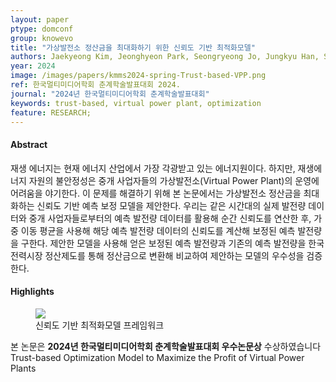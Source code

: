 ```yaml
---
layout: paper
ptype: domconf
group: knowevo
title: "가상발전소 정산금을 최대화하기 위한 신뢰도 기반 최적화모델"
authors: Jaekyeong Kim, Jeonghyeon Park, Seongryeong Jo, Jungkyu Han, Sejin Chun  
year: 2024
image: /images/papers/kmms2024-spring-Trust-based-VPP.png
ref: 한국멀티미디어학회 춘계학술발표대회 2024.
journal: "2024년 한국멀티미디어학회 춘계학술발표대회"
keywords: trust-based, virtual power plant, optimization
feature: RESEARCH;
---
```


<h4><span class="badge badge-info">Abstract</span></h4>
재생 에너지는 현재 에너지 산업에서 가장 각광받고 있는 에너지원이다. 하지만, 재생에너지 자원의 불안정성은 중개 사업자들의 가상발전소(Virtual Power Plant)의 운영에 어려움을 야기한다. 이 문제를 해결하기 위해 본 논문에서는 가상발전소 정산금을 최대화하는 신뢰도 기반 예측 보정 모델을 제안한다. 우리는 같은 시간대의 실제 발전량 데이터와 중개 사업자들로부터의 예측 발전량 데이터를 활용해 순간 신뢰도를 연산한 후, 가중 이동 평균을 사용해 해당 예측 발전량 데이터의 신뢰도를 계산해 보정된 예측 발전량을 구한다. 제안한 모델을 사용해 얻은 보정된 예측 발전량과 기존의 예측 발전량을 한국전력시장 정산제도를 통해 정산금으로 변환해 비교하여 제안하는 모델의 우수성을 검증한다. 

<h4><span class="badge badge-info">Highlights</span></h4>
<figure>
    <img class="pull-left pad-right media-object d-none d-sm-block" src="{{ page.image }}">
    <figcaption>신뢰도 기반 최적화모델 프레임워크</figcaption>
</figure>

<div class="alert alert-primary" role="alert">
    본 논문은 <strong>2024년 한국멀티미디어학회 춘계학술발표대회 우수논문상</strong> 수상하였습니다
</div>


<div class="alert alert-warning" role="alert">
   Trust-based Optimization Model to Maximize the Profit of Virtual Power Plants
</div>